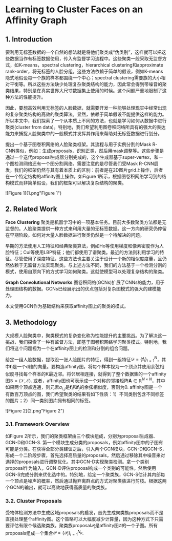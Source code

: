# Learning to Cluster Faces on an Affinity Graph

## 1. Introduction

要利用无标签数据的一个自然的想法就是将他们聚类成“伪类别”，这样就可以把这些数据当作有标签数据使用，传入有监督学习流程中。这些聚类一般采取无监督方式，如K-means，spectral clustering，hierarchical clustering和approximate rank-order，将无标签的人脸分组。这些方法依赖于简单的假设，例如K-means隐式地假设每一个族的样本都围绕一个中心；spectral clustering需要族的大小相对平衡等。所以这些方法缺少处理复杂聚类结构的能力，因此常会得到带噪音的聚类结果，特别是在真实世界大尺寸数据集上使用的时候。这个问题严重地限制了这种方法的性能提升。

因此，要想高效利用无标签的人脸数据，就需要开发一种能够处理现实中经常出现的复杂聚类结构的高效的聚类算法。显然，依赖于简单假设不能提供这样的能力。所以本文中，我们探索了一个从本质上不同的方法，也就是学习如何从数据中进行聚类(cluster from data)。特别地，我们希望利用图卷积网络所具有的强大的表达能力来捕捉人脸聚类中的一般模式并发挥其作用来帮助对无标签数据进行划分。

提出一个基于图卷积网络的人脸聚类框架。其流程与用于实例分割的Mask R-CNN类似，例如：生成proposals，识别正类，然后用mask调整等。这些步骤是通过一个迭代proposal生成器分别完成的，这个生成器基于super-vertex，和一个图检测网络还有一个图分割网络。需要注意的是尽管我们受Mask R-CNN启发，我们的框架仍然与其有着本质上的区别：前者是在2D图片grid上操作，后者在一个特定结构的affinity图上操作。如Figure 1所示，根据图卷积网络学习到的结构模式而非简单假设，我们的框架可以解决复杂结构的聚类。

![Figure 1](1.png"Figure 1")



## 2. Related Work

**Face Clustering** 聚类是机器学习中的一项基本任务。目前大多数聚类方法都是无监督的。人脸聚类提供一种方式来利用大量的无标签数据。这一方向的研究仍停留在早期阶段。如何对大量人脸数据进行聚类仍然是一个待解决的问题。

早期的方法使用人工特征和经典聚类算法，例如Ho等使用梯度和像素密度作为人脸特征；Cui等使用LBP特征；他们都使用了谱聚类。最近的方法则利用学习的特征。尽管使用了深度特征，这些方法也主要关注于设计一个新的相似度度量，且仍然依赖于无监督方法实现聚类。与上述方法不同，我们的方法基于一个检测分割的模式，使用自顶向下的方式学习如何聚类。这就使模型可以处理复杂结构的聚类。

**Graph Convolutional Networks** 图卷积网络(GCNs)扩展了CNNs的能力，用于处理图结构的数据。GCNs已经展示出的优点包括对复杂图模式的强大的建模能力。

本文使用GCN作为基础结构来获取affinity图上的聚类的模式。

## 3. Methodology

大规模人脸聚类中，聚类模式的复杂变化称为性能提升的主要挑战。为了解决这一挑战，我们探索了一种有监督方法，即基于图卷积网络学习聚类模式。特别地，我们将这个问题视为一个在affinity图上的检测和分割的组合问题。

给定一组人脸数据，提取没一张人脸图片的特征，得到一组特征$\mathcal{D}=\{\textbf{f}_i\}_{i=1}^N$，其中$\textbf{f}_i$是一个d维的向量。要构造affinity图，将每个样本视为一个顶点并使用余弦相似度寻找每个样本的K最近邻。将邻居相连接，就得到了整个数据集的一个affinity图$\mathcal{G}=(\mathcal{V,E})$. 或者，affinity图也可表示成一个对称的邻接矩阵$\textbf{A}\in \mathbb{R}^{N\times N}$，其中如果两个顶点连通，则元素$a_{i,j}$是$\textbf{f}_i$和$\textbf{f}_j$的余弦相似度，否则为0. affinity图是一个有数百万顶点的图，我们希望聚类的结果有如下性质：1）不同类别包含不同标签的图片；2）同一类别图片拥有相同的标签。

![Figure 2](2.png"Figure 2")

### 3.1. Framework Overview

如Figure 2所示，我们的聚类框架由三个模块组成，分别为proposal生成器、GCN-D和GCN-S. 第一个模块生成分类的proposals，例如affinity图中的子图有可能是分类。在获得全部分类建议之后，引入两个GCN模块，GCN-D和GCN-S，形成一个二阶段步骤，首先选择高质量的proposals，然后通过移除其中噪音来对选择的proposals进行调整优化。其中GCN-D实现聚类检测。拿一个类别proposal作为输入，GCN-D评估proposal构成一个类别的可能性。然后使用GCN-S完成分割来优化选中的。特别地，给定一个聚类族，GCN-S估计其内部每一个顶点是噪声的概率，然后通过抛弃离群点的方式对聚类族进行剪枝。根据这两个GCN的输出，就可以高效地获得高质量的聚类族。

### 3.2. Cluster Proposals

受物体检测方法中生成区域proposals的启发，首先生成聚类族proposals而不是直接处理整个affinity图。这个策略可以大幅度减少计算量，因为这种方式下只需要评估有限个候选聚类族。聚类族proposal$\mathcal{P}_i$是affinity图$\mathcal{G}$的一个子图。所有proposals组成一个集合$\mathcal{P}=\{\mathcal{P}_i\}_{i=1}^{N_p}$. 

